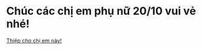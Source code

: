# Chúc các chị em phụ nữ 20/10 vui vẻ nhé!

[Thiệp cho chị em này!](https://tinh-dq.github.io/happy-woman-20-10/index.html)
